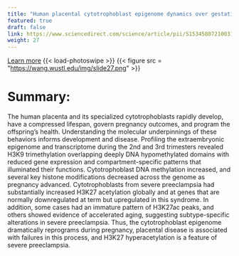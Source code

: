 ```yaml
---
title: "Human placental cytotrophoblast epigenome dynamics over gestation and alterations in placental disease"
featured: true
draft: false
link: https://www.sciencedirect.com/science/article/pii/S1534580721003105
weight: 27
---
```


[Learn more](https://www.sciencedirect.com/science/article/pii/S1534580721003105)
{{< load-photoswipe >}}
{{< figure src = "https://wang.wustl.edu/img/slide27.png" >}}

# Summary: 

The human placenta and its specialized cytotrophoblasts rapidly develop, have a compressed lifespan, govern pregnancy outcomes, and program the offspring’s health. Understanding the molecular underpinnings of these behaviors informs development and disease. Profiling the extraembryonic epigenome and transcriptome during the 2nd and 3rd trimesters revealed H3K9 trimethylation overlapping deeply DNA hypomethylated domains with reduced gene expression and compartment-specific patterns that illuminated their functions. Cytotrophoblast DNA methylation increased, and several key histone modifications decreased across the genome as pregnancy advanced. Cytotrophoblasts from severe preeclampsia had substantially increased H3K27 acetylation globally and at genes that are normally downregulated at term but upregulated in this syndrome. In addition, some cases had an immature pattern of H3K27ac peaks, and others showed evidence of accelerated aging, suggesting subtype-specific alterations in severe preeclampsia. Thus, the cytotrophoblast epigenome dramatically reprograms during pregnancy, placental disease is associated with failures in this process, and H3K27 hyperacetylation is a feature of severe preeclampsia.
